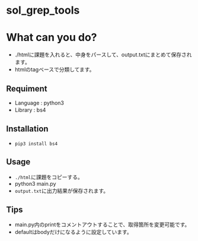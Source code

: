 # sol_grep_tools

# What can you do?
- ./htmlに課題を入れると、中身をパースして、output.txtにまとめて保存されます。
- htmlのtagベースで分類してます。

## Requiment
- Language : python3
- Library : bs4　

## Installation
- `pip3 install bs4`

## Usage
- `./html`に課題をコピーする。
- python3 main.py
- `output.txt`に出力結果が保存されます。

## Tips
- main.py内のprintをコメントアウトすることで、取得箇所を変更可能です。
- defaultはbodyだけになるように設定しています。